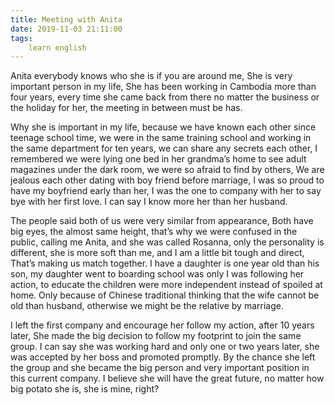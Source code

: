 ```yaml
---
title: Meeting with Anita
date: 2019-11-03 21:11:00
tags:
    learn english
---
```

Anita everybody knows who she is if you are around me,
She is very important person in my life, She has been working in Cambodia more
than four years, every time she came back from there no matter the business or
the holiday for her, the meeting in between must be has.

Why she is important in my life, because we have known
each other since teenage school time, we were in the same training school and
working in the same department for ten years, we can share any secrets each
other, I remembered we were lying one bed in her grandma’s home to see adult
magazines under the dark room, we were so afraid to find by others, We are
jealous each other dating with boy friend before marriage, I was so proud to
have my boyfriend early than her, I was the one to company with her to say bye with
her first love. I can say I know more her than her husband.

The people said both of us were very similar from appearance,
Both have big eyes, the almost same height, that’s why we were confused in the
public, calling me Anita, and she was called Rosanna, only the personality is
different, she is more soft than me, and I am a little bit tough and direct, That’s
making us match together. I have a daughter is one year old than his son, my daughter
went to boarding school was only I was following her action, to educate the
children were more independent instead of spoiled at home. Only because of Chinese
traditional thinking that the wife cannot be old than husband, otherwise we might
be the relative by marriage.

I left the first company and encourage her follow my
action, after 10 years later, She made the big decision to follow my footprint
to join the same group. I can say she was working hard and only one or two years
later, she was accepted by her boss and promoted promptly. By the chance she
left the group and she became the big person and very important position in
this current company. I believe she will have the great future, no matter how
big potato she is, she is mine, right?